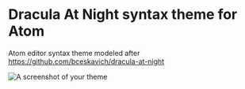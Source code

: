 # Dracula At Night syntax theme for Atom

Atom editor syntax theme modeled after https://github.com/bceskavich/dracula-at-night

![A screenshot of your theme](https://camo.githubusercontent.com/ce197121bfb22f8c447fde974b7ed374a6bb92b0/68747470733a2f2f647a776f6e73656d72697368372e636c6f756466726f6e742e6e65742f6974656d732f327133723135343332733348303030313375316a2f53637265656e25323053686f74253230323031382d30362d3032253230617425323031302e31362e30312e706e67)
